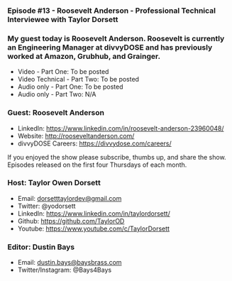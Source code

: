 ### Episode #13 - Roosevelt Anderson - Professional Technical Interviewee with Taylor Dorsett

### My guest today is Roosevelt Anderson. Roosevelt is currently an Engineering Manager at divvyDOSE and has previously worked at Amazon, Grubhub, and Grainger.

- Video - Part One: To be posted
- Video Technical - Part Two: To be posted
- Audio only - Part One: To be posted
- Audio only - Part Two: N/A

### Guest: Roosevelt Anderson
- LinkedIn: https://www.linkedin.com/in/roosevelt-anderson-23960048/
- Website: http://rooseveltanderson.com/
- divvyDOSE Careers: https://divvydose.com/careers/

If you enjoyed the show please subscribe, thumbs up, and share the show.
Episodes released on the first four Thursdays of each month.

### Host: Taylor Owen Dorsett
- Email: dorsetttaylordev@gmail.com
- Twitter: @yodorsett
- LinkedIn: https://www.linkedin.com/in/taylordorsett/
- Github: https://github.com/TaylorOD
- Youtube: https://www.youtube.com/c/TaylorDorsett

### Editor: Dustin Bays
- Email: dustin.bays@baysbrass.com
- Twitter/Instagram: @Bays4Bays
